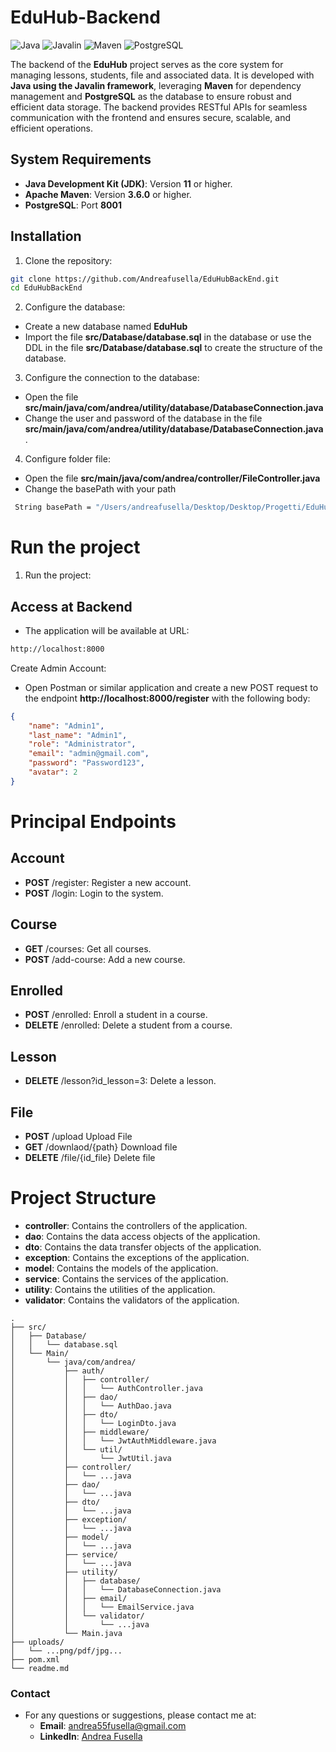 # EduHub-Backend

![Java](https://img.shields.io/badge/Java-ED8B00?style=for-the-badge&logo=java&logoColor=white)
![Javalin](https://img.shields.io/badge/Javalin-5A67D8?style=for-the-badge&logo=java&logoColor=white)
![Maven](https://img.shields.io/badge/Maven-C71A36?style=for-the-badge&logo=apachemaven&logoColor=white)
![PostgreSQL](https://img.shields.io/badge/PostgreSQL-336791?style=for-the-badge&logo=postgresql&logoColor=white)

The backend of the **EduHub** project serves as the core system for managing lessons, students, file and associated data. It is developed with **Java using the Javalin framework**, leveraging **Maven** for dependency management and **PostgreSQL** as the database to ensure robust and efficient data storage. The backend provides RESTful APIs for seamless communication with the frontend and ensures secure, scalable, and efficient operations.

## System Requirements
- **Java Development Kit (JDK)**: Version **11** or higher.
- **Apache Maven**: Version **3.6.0** or higher.
- **PostgreSQL**: Port **8001**

## Installation

1. Clone the repository:
```bash
git clone https://github.com/Andreafusella/EduHubBackEnd.git
cd EduHubBackEnd
```
2. Configure the database:
- Create a new database named **EduHub**
- Import the file **src/Database/database.sql** in the database or use the DDL in the file **src/Database/database.sql** to create the structure of the database.

3. Configure the connection to the database:
- Open the file **src/main/java/com/andrea/utility/database/DatabaseConnection.java**
- Change the user and password of the database in the file **src/main/java/com/andrea/utility/database/DatabaseConnection.java**.

4. Configure folder file:
- Open the file **src/main/java/com/andrea/controller/FileController.java**
- Change the basePath with your path
```bash
 String basePath = "/Users/andreafusella/Desktop/Desktop/Progetti/EduHubBackEnd/";
```

# Run the project

1. Run the project:

## Access at Backend
- The application will be available at URL:
```bash
http://localhost:8000
```
Create Admin Account:
- Open Postman or similar application and create a new POST request to the endpoint **http://localhost:8000/register** with the following body:
```json
{
    "name": "Admin1",
    "last_name": "Admin1",
    "role": "Administrator",
    "email": "admin@gmail.com",
    "password": "Password123",
    "avatar": 2
}
```
# Principal Endpoints

## Account
- **POST** /register: Register a new account.
- **POST** /login: Login to the system.

## Course
- **GET** /courses: Get all courses.
- **POST** /add-course: Add a new course.

## Enrolled
- **POST** /enrolled: Enroll a student in a course.
- **DELETE** /enrolled: Delete a student from a course.

## Lesson
- **DELETE** /lesson?id_lesson=3: Delete a lesson.

## File
- **POST** /upload Upload File
- **GET** /downlaod/{path} Download file
- **DELETE** /file/{id_file} Delete file


# Project Structure

- **controller**: Contains the controllers of the application.
- **dao**: Contains the data access objects of the application.
- **dto**: Contains the data transfer objects of the application.
- **exception**: Contains the exceptions of the application.
- **model**: Contains the models of the application.
- **service**: Contains the services of the application.
- **utility**: Contains the utilities of the application.
- **validator**: Contains the validators of the application.

```plaintext
.
├── src/
│   ├── Database/
│   │   └── database.sql
│   └── Main/
│       └── java/com/andrea/
│           ├── auth/
│           │   ├── controller/
│           │   │   └── AuthController.java
│           │   ├── dao/
│           │   │   └── AuthDao.java
│           │   ├── dto/
│           │   │   └── LoginDto.java
│           │   ├── middleware/
│           │   │   └── JwtAuthMiddleware.java
│           │   └── util/
│           │       └── JwtUtil.java
│           ├── controller/
│           │   └── ...java
│           ├── dao/
│           │   └── ...java
│           ├── dto/
│           │   └── ...java
│           ├── exception/
│           │   └── ...java
│           ├── model/
│           │   └── ...java
│           ├── service/
│           │   └── ...java
│           ├── utility/
│           │   ├── database/
│           │   │   └── DatabaseConnection.java
│           │   ├── email/
│           │   │   └── EmailService.java
│           │   └── validator/
│           │       └── ...java
│           └── Main.java
├── uploads/
│   └── ...png/pdf/jpg...
├── pom.xml
└── readme.md
```

### Contact
- For any questions or suggestions, please contact me at:
  - **Email**: andrea55fusella@gmail.com
  - **LinkedIn**: [Andrea Fusella](www.linkedin.com/in/andrea-fusella)
